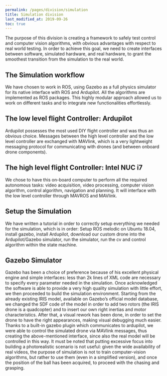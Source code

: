 ```yaml
---
permalink: /pages/division/simulation
title: Simulation division
last_modified_at: 2019-09-26
toc: true
---
```


The  purpose of this division is creating a framework to safely test control and
computer vision algorithms, with obvious advantages with respect to real world testing. In order to achieve this goal, we need to create interfaces between software, simulated hardware, and real hardware, to grant the smoothest transition from the simulation to the real world.

## The Simulation workflow
We have chosen to work in ROS, using Gazebo as a full physics simulator for its native interface with ROS and Ardupilot. All the algorithms are implemented as ROS packages. This highly modular approach allowed us to work on different tasks and to integrate new functionalities effortlessly.

## The low level flight Controller: Ardupilot
Ardupilot possesses the most used DIY flight controller and was thus an obvious choice. Messages between the high level controller and the low level controller are exchanged with MAVlink, which is a very lightweight messaging protocol for communicating with drones (and between onboard drone components).

## The high level flight Controller: Intel NUC i7
We chose to have this on-board computer to perform all the required autonomous tasks:  video acquisition, video processing, computer vision algorithm, control algorithm, navigation and planning. It will interface with the low level controller through MAVROS and MAVlink.

## Setup the Simulation
We have written a tutorial in order to correctly setup everything we needed for the  simulation, which is in order: Setup ROS melodic on Ubuntu 18.04, install gazebo, install Ardupilot, download our custom drone into the Ardupilot/Gazebo simulator, run the simulator, run the cv and control algorithm within the state machine.

## Gazebo Simulator
Gazebo has been a choice of preference because of his excellent physical engine and simple interfaces: less than 2k lines of XML code are necessary to specify every parameter needed in the simulation. Once acknowledged the software is able to provide a very high quality simulation with little effort, we then proceeded to build the simulation environment. Starting from the already existing IRIS model, available on Gazebo’s official model database, we changed the SDF code of the model in order to add two rotors (the IRIS drone is a quadcopter) and to insert our own right inertias and
motor  characteristics. After that, a visual rework has been done, in order to set  the drone to have the right appearances, making visual debugging much easier. Thanks  to a built-in gazebo plugin which communicates to ardupilot, we were able to control the simulated drone via MAVlink messages, thus creating the above-mentioned interface, since also the real model will be controlled in this way.  It must be noted that putting excessive focus into building a photorealistic scenario is not useful: given the wide availability of real videos, the purpose of simulation is not to train
computer-vision  algorithms,  but  rather  to  use  them  (even  in  a  simplified  version), and once the position of the ball has been acquired, to proceed with the chasing and grasping.




